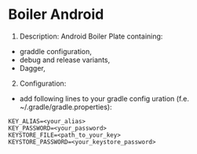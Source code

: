 Boiler Android
==============

1. Description:
Android Boiler Plate containing:
- graddle configuration,
- debug and release variants,
- Dagger,

2. Configuration:
- add following lines to your gradle config
uration (f.e. ~/.gradle/gradle.properties):
```shell
KEY_ALIAS=<your_alias>
KEY_PASSWORD=<your_password>
KEYSTORE_FILE=<path_to_your_key>
KEYSTORE_PASSWORD=<your_keystore_password>
```